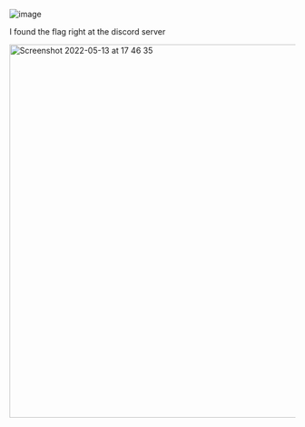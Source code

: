 ![image](https://user-images.githubusercontent.com/64267672/168319734-7bbc268e-bc18-4ce7-917a-3e39de131234.png)


I found the flag right at the discord server 

<img width="656" alt="Screenshot 2022-05-13 at 17 46 35" src="https://user-images.githubusercontent.com/64267672/168320059-41dc2f65-8c7f-4de3-870e-fc9e1576a28a.png">
